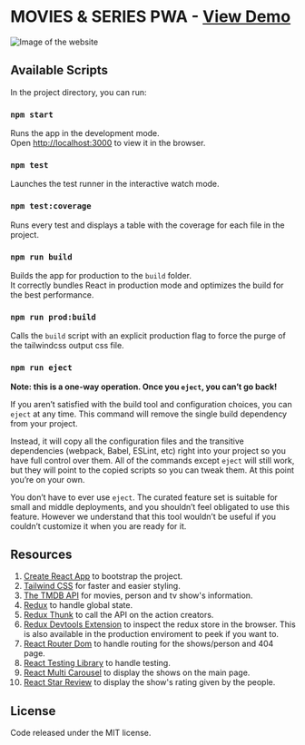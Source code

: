 # MOVIES & SERIES PWA - [View Demo](https://moviseries.netlify.app/)

![Image of the website](https://leandro-suero.github.io/img/Moviseries.png)

## Available Scripts

In the project directory, you can run:

### `npm start`

Runs the app in the development mode.<br />
Open [http://localhost:3000](http://localhost:3000) to view it in the browser.

### `npm test`

Launches the test runner in the interactive watch mode.<br />

### `npm test:coverage`

Runs every test and displays a table with the coverage for each file in the project.<br />

### `npm run build`

Builds the app for production to the `build` folder.<br />
It correctly bundles React in production mode and optimizes the build for the best performance.

### `npm run prod:build`

Calls the `build` script with an explicit production flag to force the purge of the tailwindcss output css file.

### `npm run eject`

**Note: this is a one-way operation. Once you `eject`, you can’t go back!**

If you aren’t satisfied with the build tool and configuration choices, you can `eject` at any time. This command will remove the single build dependency from your project.

Instead, it will copy all the configuration files and the transitive dependencies (webpack, Babel, ESLint, etc) right into your project so you have full control over them. All of the commands except `eject` will still work, but they will point to the copied scripts so you can tweak them. At this point you’re on your own.

You don’t have to ever use `eject`. The curated feature set is suitable for small and middle deployments, and you shouldn’t feel obligated to use this feature. However we understand that this tool wouldn’t be useful if you couldn’t customize it when you are ready for it.

## Resources

1. [Create React App](https://github.com/facebook/create-react-app) to bootstrap the project.
2. [Tailwind CSS](https://tailwindcss.com/) for faster and easier styling.
3. [The TMDB API](https://www.themoviedb.org/documentation/api) for movies, person and tv show's information.
4. [Redux](https://www.npmjs.com/package/redux) to handle global state.
5. [Redux Thunk](https://www.npmjs.com/package/redux-thunk) to call the API on the action creators.
6. [Redux Devtools Extension](https://www.npmjs.com/package/redux-devtools-extension) to inspect the redux store in the browser. This is also available in the production enviroment to peek if you want to.
7. [React Router Dom](https://www.npmjs.com/package/react-router-dom) to handle routing for the shows/person and 404 page.
8. [React Testing Library](https://www.npmjs.com/package/@testing-library/react) to handle testing.
9. [React Multi Carousel](https://www.npmjs.com/package/react-multi-carousel) to display the shows on the main page.
10. [React Star Review](https://www.npmjs.com/package/react-star-review) to display the show's rating given by the people.

## License

Code released under the MIT license.
